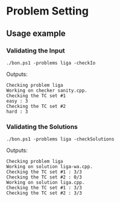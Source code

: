 # Problem Setting

## Usage example

### Validating the Input

`./bon.ps1 -problems liga -checkIo`

Outputs:

```
Checking problem liga
Working on checker sanity.cpp.
Checking the TC set #1
easy : 3
Checking the TC set #2
hard : 3
```

### Validating the Solutions

`./bon.ps1 -problems liga -checkSolutions`

Outputs:

```
Checking problem liga
Working on solution liga-wa.cpp.
Checking the TC set #1 : 3/3
Checking the TC set #2 : 0/3
Working on solution liga.cpp.
Checking the TC set #1 : 3/3
Checking the TC set #2 : 3/3
```
